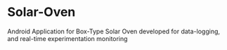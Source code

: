 # Solar-Oven
Android Application for Box-Type Solar Oven developed for data-logging, and real-time experimentation monitoring 
